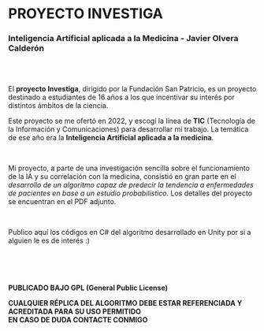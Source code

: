 # PROYECTO INVESTIGA
### Inteligencia Artificial aplicada a la Medicina - Javier Olvera Calderón

<br>
<br>

El **proyecto Investiga**, dirigido por la Fundación San Patricio, es un proyecto destinado a estudiantes de 16 años a los que incentivar su interés por distintos ámbitos de la ciencia.

Este proyecto se me ofertó en 2022, y escogí la línea de **TIC** (Tecnología de la Información y Comunicaciones) para desarrollar mi trabajo. La temática de ese año era la **Inteligencia Artificial aplicada a la medicina**.

 <br>

Mi proyecto, a parte de una investigación sencilla sobre el funcionamiento de la IA y su correlación con la medicina, consistió en gran parte en el *desarrollo de un algoritmo capaz de predecir la tendencia a enfermedades de pacientes en base a un estudio probabilístico*. Los detalles del proyecto se encuentran en el PDF adjunto.

 <br>

Publico aquí los códigos en C# del algoritmo desarrollado en Unity por si a alguien le es de interés :)

 <br>
 <br>
 <br>

 **PUBLICADO BAJO GPL (General Public License)** <br>

**CUALQUIER RÉPLICA DEL ALGORITMO DEBE ESTAR REFERENCIADA Y ACREDITADA PARA SU USO PERMITIDO** <br>
**EN CASO DE DUDA CONTACTE CONMIGO**
